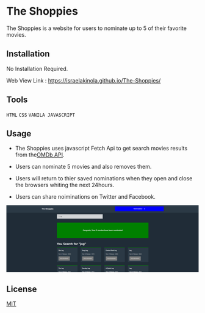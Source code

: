 # The Shoppies
The Shoppies is a website for users to nominate up to 5 of their favorite movies.


## Installation

No Installation Required.

Web View Link : https://israelakinola.github.io/The-Shoppies/

## Tools

`
HTML
`
`
CSS
`
`
VANILA JAVASCRIPT
`
## Usage
- The Shoppies uses javascript Fetch Api to get search movies results from the[OMDb API](https://www.omdbapi.com/).

- Users can nominate 5 movies and also removes them.

- Users will return to thier saved nominations when they open and close the browsers whiting the next 24hours.

- Users can share noiminations on Twitter and Facebook.

<img width="1280" alt="The Shoppies Preview " src="https://github.com/hennessyisrael/The-Shoppies/blob/e7a41b4394563d72baa40076fb9c52e7cb038378/images/The_shoppies_app.png">


## License
[MIT](https://choosealicense.com/licenses/mit/)
